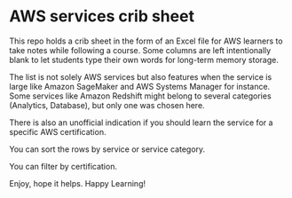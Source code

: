 # AWS services crib sheet

This repo holds a crib sheet in the form of an Excel file for AWS learners to take notes while following a course. Some columns are left intentionally blank to let students type their own words for long-term memory storage.

The list is not solely AWS services but also features when the service is large like Amazon SageMaker and AWS Systems Manager for instance. Some services like Amazon Redshift might belong to several categories (Analytics, Database), but only one was chosen here.

There is also an unofficial indication if you should learn the service for a specific AWS certification.

You can sort the rows by service or service category.

You can filter by certification.

Enjoy, hope it helps.
Happy Learning!
